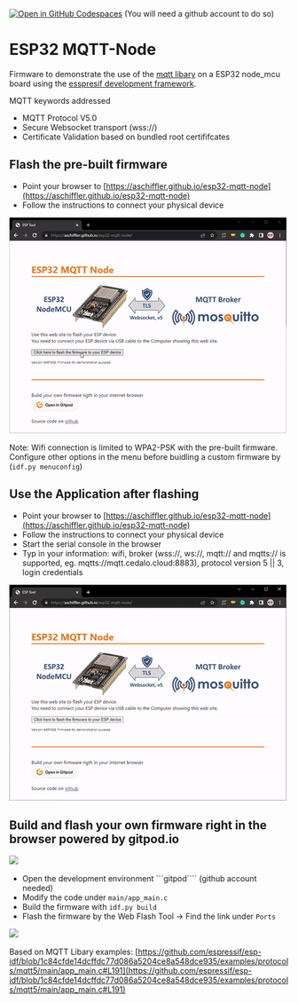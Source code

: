[![Open in GitHub Codespaces](https://github.com/codespaces/badge.svg)](https://github.com/codespaces/new?hide_repo_select=true&ref=master&repo=531143698&machine=basicLinux32gb&devcontainer_path=.devcontainer%2Fdevcontainer.json&location=WestEurope) (You will need a github account to do so)

# ESP32 MQTT-Node
Firmware to demonstrate the use of the [mqtt libary](https://docs.espressif.com/projects/esp-idf/en/latest/esp32/api-reference/protocols/mqtt.html) on a ESP32 node_mcu board using the [esspresif development framework](https://github.com/espressif/esp-idf).

MQTT keywords addressed
* MQTT Protocol V5.0
* Secure Websocket transport (wss://<BROKER>)
* Certificate Validation based on bundled root certififcates

## Flash the pre-built firmware
* Point your browser to [https://aschiffler.github.io/esp32-mqtt-node](https://aschiffler.github.io/esp32-mqtt-node)
* Follow the instructions to connect your physical device

![](doc/flash.gif)

Note: Wifi connection is limited to WPA2-PSK with the pre-built firmware. Configure other options in the menu before buidling a custom firmware by (```idf.py menuconfig```)

## Use the Application after flashing
* Point your browser to [https://aschiffler.github.io/esp32-mqtt-node](https://aschiffler.github.io/esp32-mqtt-node)
* Follow the instructions to connect your physical device
* Start the serial console in the browser
* Typ in your information: wifi, broker (wss://, ws://, mqtt:// and mqtts:// is supported, eg. mqtts://mqtt.cedalo.cloud:8883), protocol version 5 || 3, login credentials

![](doc/use.gif)


## Build and flash your own firmware right in the browser powered by gitpod.io
[![](https://gitpod.io/button/open-in-gitpod.svg)](https://gitpod.io/#https://github.com/aschiffler/esp32-mqtt-node)

* Open the development environment ```gitpod```` (github account needed)
* Modify the code under ```main/app_main.c```
* Build the firmware with ```idf.py build```
* Flash the firmware by the Web Flash Tool -> Find the link under ```Ports```

![](doc/build.gif)

Based on MQTT Libary examples: [https://github.com/espressif/esp-idf/blob/1c84cfde14dcffdc77d086a5204ce8a548dce935/examples/protocols/mqtt5/main/app_main.c#L191](https://github.com/espressif/esp-idf/blob/1c84cfde14dcffdc77d086a5204ce8a548dce935/examples/protocols/mqtt5/main/app_main.c#L191)
